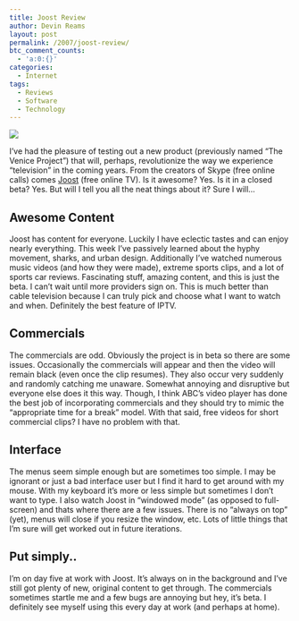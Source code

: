 ```yaml
---
title: Joost Review
author: Devin Reams
layout: post
permalink: /2007/joost-review/
btc_comment_counts:
  - 'a:0:{}'
categories:
  - Internet
tags:
  - Reviews
  - Software
  - Technology
---
```

<img src="https://devin.reams.me/wp-content/uploads/2007/01/joost.png" align="center" />

I&#8217;ve had the pleasure of testing out a new product (previously named &#8220;The Venice Project&#8221;) that will, perhaps, revolutionize the way we experience &#8220;television&#8221; in the coming years. From the creators of Skype (free online calls) comes [Joost][1] (free online TV). Is it awesome? Yes. Is it in a closed beta? Yes. But will I tell you all the neat things about it? Sure I will&#8230;

<!--more-->

## Awesome Content

Joost has content for everyone. Luckily I have eclectic tastes and can enjoy nearly everything. This week I&#8217;ve passively learned about the hyphy movement, sharks, and urban design. Additionally I&#8217;ve watched numerous music videos (and how they were made), extreme sports clips, and a lot of sports car reviews. Fascinating stuff, amazing content, and this is just the beta. I can&#8217;t wait until more providers sign on. This is much better than cable television because I can truly pick and choose what I want to watch and when. Definitely the best feature of IPTV.

## Commercials

The commercials are odd. Obviously the project is in beta so there are some issues. Occasionally the commercials will appear and then the video will remain black (even once the clip resumes). They also occur very suddenly and randomly catching me unaware. Somewhat annoying and disruptive but everyone else does it this way. Though, I think ABC&#8217;s video player has done the best job of incorporating commercials and they should try to mimic the &#8220;appropriate time for a break&#8221; model. With that said, free videos for short commercial clips? I have no problem with that.

## Interface

The menus seem simple enough but are sometimes too simple. I may be ignorant or just a bad interface user but I find it hard to get around with my mouse. With my keyboard it&#8217;s more or less simple but sometimes I don&#8217;t want to type. I also watch Joost in &#8220;windowed mode&#8221; (as opposed to full-screen) and thats where there are a few issues. There is no &#8220;always on top&#8221; (yet), menus will close if you resize the window, etc. Lots of little things that I&#8217;m sure will get worked out in future iterations.

## Put simply..

I&#8217;m on day five at work with Joost. It&#8217;s always on in the background and I&#8217;ve still got plenty of new, original content to get through. The commercials sometimes startle me and a few bugs are annoying but hey, it&#8217;s beta. I definitely see myself using this every day at work (and perhaps at home).

 [1]: http://www.joost.com/